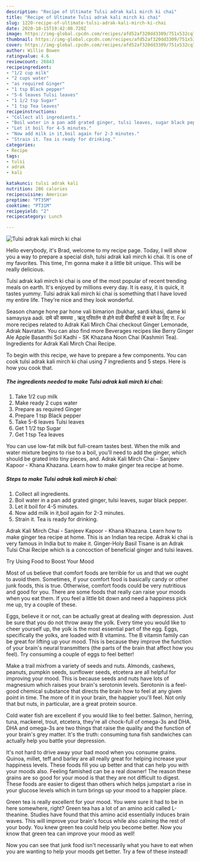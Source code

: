 ```yaml
---
description: "Recipe of Ultimate Tulsi adrak kali mirch ki chai"
title: "Recipe of Ultimate Tulsi adrak kali mirch ki chai"
slug: 1220-recipe-of-ultimate-tulsi-adrak-kali-mirch-ki-chai
date: 2020-10-15T19:42:08.720Z
image: https://img-global.cpcdn.com/recipes/afd52af320dd3309/751x532cq70/tulsi-adrak-kali-mirch-ki-chai-recipe-main-photo.jpg
thumbnail: https://img-global.cpcdn.com/recipes/afd52af320dd3309/751x532cq70/tulsi-adrak-kali-mirch-ki-chai-recipe-main-photo.jpg
cover: https://img-global.cpcdn.com/recipes/afd52af320dd3309/751x532cq70/tulsi-adrak-kali-mirch-ki-chai-recipe-main-photo.jpg
author: Willie Bowen
ratingvalue: 4.6
reviewcount: 26843
recipeingredient:
- "1/2 cup milk"
- "2 cups water"
- "as required Ginger"
- "1 tsp Black pepper"
- "5-6 leaves Tulsi leaves"
- "1 1/2 tsp Sugar"
- "1 tsp Tea leaves"
recipeinstructions:
- "Collect all ingredients."
- "Boil water in a pan add grated ginger, tulsi leaves, sugar black pepper."
- "Let it boil for 4-5 minutes."
- "Now add milk in it,boil again for 2-3 minutes."
- "Strain it. Tea is ready for drinking."
categories:
- Recipe
tags:
- tulsi
- adrak
- kali

katakunci: tulsi adrak kali 
nutrition: 286 calories
recipecuisine: American
preptime: "PT35M"
cooktime: "PT31M"
recipeyield: "2"
recipecategory: Lunch

---
```



![Tulsi adrak kali mirch ki chai](https://img-global.cpcdn.com/recipes/afd52af320dd3309/751x532cq70/tulsi-adrak-kali-mirch-ki-chai-recipe-main-photo.jpg)

Hello everybody, it's Brad, welcome to my recipe page. Today, I will show you a way to prepare a special dish, tulsi adrak kali mirch ki chai. It is one of my favorites. This time, I'm gonna make it a little bit unique. This will be really delicious.

Tulsi adrak kali mirch ki chai is one of the most popular of recent trending meals on earth. It's enjoyed by millions every day. It is easy, it is quick, it tastes yummy. Tulsi adrak kali mirch ki chai is something that I have loved my entire life. They're nice and they look wonderful.

Season change hone par hone vali bimarion (bukhar, sardi khasi, dame ki samaysya aadi. दामे की समस्या , ऋतू परिवर्तन से होने वाली बीमारियों से बचने के लिए रा. For more recipes related to Adrak Kali Mirch Chai checkout Ginger Lemonade, Adrak Navratan. You can also find more Beverages recipes like Berry Ginger Ale Apple Basanthi Sol Kadhi - SK Khazana Noon Chai (Kashmiri Tea). Ingredients for Adrak Kali Mirch Chai Recipe.


To begin with this recipe, we have to prepare a few components. You can cook tulsi adrak kali mirch ki chai using 7 ingredients and 5 steps. Here is how you cook that.

<!--inarticleads1-->

##### The ingredients needed to make Tulsi adrak kali mirch ki chai:

1. Take 1/2 cup milk
1. Make ready 2 cups water
1. Prepare as required Ginger
1. Prepare 1 tsp Black pepper
1. Take 5-6 leaves Tulsi leaves
1. Get 1 1/2 tsp Sugar
1. Get 1 tsp Tea leaves


You can use low-fat milk but full-cream tastes best. When the milk and water mixture begins to rise to a boil, you&#39;ll need to add the ginger, which should be grated into tiny pieces, and. Adrak Kali Mirch Chai - Sanjeev Kapoor - Khana Khazana. Learn how to make ginger tea recipe at home. 

<!--inarticleads2-->

##### Steps to make Tulsi adrak kali mirch ki chai:

1. Collect all ingredients.
1. Boil water in a pan add grated ginger, tulsi leaves, sugar black pepper.
1. Let it boil for 4-5 minutes.
1. Now add milk in it,boil again for 2-3 minutes.
1. Strain it. Tea is ready for drinking.


Adrak Kali Mirch Chai - Sanjeev Kapoor - Khana Khazana. Learn how to make ginger tea recipe at home. This is an Indian tea recipe. Adrak ki chai is very famous in India but to make it. Ginger-Holy Basil Tisane is an Adrak Tulsi Chai Recipe which is a concoction of beneficial ginger and tulsi leaves. 

Try Using Food to Boost Your Mood


Most of us believe that comfort foods are terrible for us and that we ought to avoid them. Sometimes, if your comfort food is basically candy or other junk foods, this is true. Otherwise, comfort foods could be very nutritious and good for you. There are some foods that really can raise your moods when you eat them. If you feel a little bit down and need a happiness pick me up, try a couple of these.

Eggs, believe it or not, can be actually great at dealing with depression. Just be sure that you do not throw away the yolk. Every time you would like to cheer yourself up, the yolk is the most essential part of the egg. Eggs, specifically the yolks, are loaded with B vitamins. The B vitamin family can be great for lifting up your mood. This is because they improve the function of your brain's neural transmitters (the parts of the brain that affect how you feel). Try consuming a couple of eggs to feel better!

Make a trail mixfrom a variety of seeds and nuts. Almonds, cashews, peanuts, pumpkin seeds, sunflower seeds, etcetera are all helpful for improving your mood. This is because seeds and nuts have lots of magnesium which raises your brain's serotonin levels. Serotonin is a feel-good chemical substance that directs the brain how to feel at any given point in time. The more of it in your brain, the happier you'll feel. Not only that but nuts, in particular, are a great protein source.

Cold water fish are excellent if you would like to feel better. Salmon, herring, tuna, mackerel, trout, etcetera, they're all chock-full of omega-3s and DHA. DHA and omega-3s are two things that raise the quality and the function of your brain's grey matter. It's the truth: consuming tuna fish sandwiches can actually help you battle your depression. 

It's not hard to drive away your bad mood when you consume grains. Quinoa, millet, teff and barley are all really great for helping increase your happiness levels. These foods fill you up better and that can help you with your moods also. Feeling famished can be a real downer! The reason these grains are so good for your mood is that they are not difficult to digest. These foods are easier to digest than others which helps jumpstart a rise in your glucose levels which in turn brings up your mood to a happier place.

Green tea is really excellent for your mood. You were sure it had to be in here somewhere, right? Green tea has a lot of an amino acid called L-theanine. Studies have found that this amino acid essentially induces brain waves. This will improve your brain's focus while also calming the rest of your body. You knew green tea could help you become better. Now you know that green tea can improve your mood as well!

Now you can see that junk food isn't necessarily what you have to eat when you are wanting to help your moods get better. Try a few of these instead!

